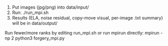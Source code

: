 1. Put images (jpg/png) into data/input/
2. Run: ./run_mpi.sh
3. Results (ELA, noise residual, copy-move visual, per-image .txt summary) will be in data/output/

Run fewer/more ranks by editing run_mpi.sh or run mpirun directly:
mpirun -np 2 python3 forgery_mpi.py
